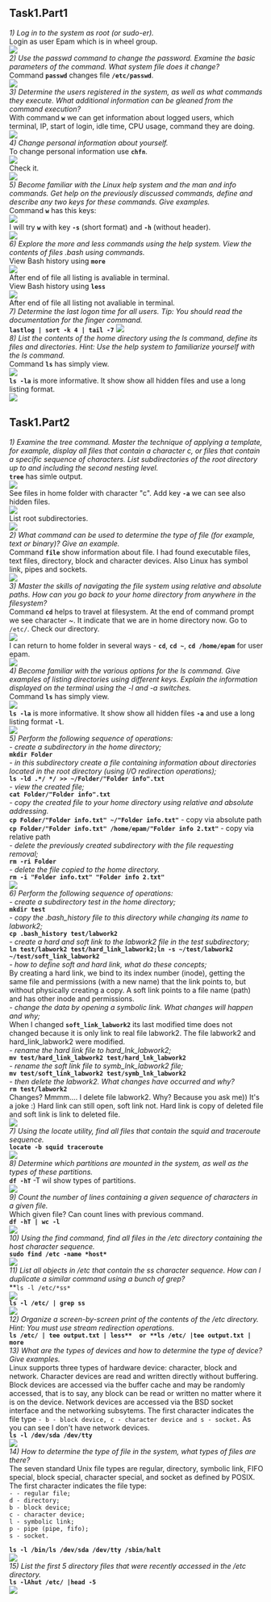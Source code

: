 ## Task1.Part1

*1) Log in to the system as root (or sudo-er).*  
Login as user Epam which is in wheel group.  
<img src="images/1.jpg">  
*2) Use the passwd command to change the password. Examine the basic parameters of the command. What system file does it change?*  
Command **`passwd`** changes file **`/etc/passwd`**.  
<img src="images/2.jpg">  
*3) Determine the users registered in the system, as well as  what commands they execute. What additional information can be gleaned from the command execution?*  
With command **`w`** we can get information about logged users, which terminal, IP, start of login, idle time, CPU usage, command they are doing.  
<img src="images/3.jpg">  
*4) Change personal information about yourself.*  
To change personal information use **`chfn`**.  
<img src="images/4.jpg">  
Check it.  
<img src="images/4.1.jpg">  
*5) Become familiar with the Linux help system and the man and info commands. Get help on the previously discussed commands, define and describe any two keys for these commands. Give examples.*  
Command **`w`** has this keys:  
<img src="images/5.jpg">  
I will try **`w`** with key **`-s`** (short format) and **`-h`** (without header).  
<img src="images/5.1.jpg">  
*6) Explore the more and less commands using the help system. View the contents of files .bash using commands.*  
View Bash history using **`more`**  
<img src="images/6.jpg">  
After end of file all listing is avaliable in terminal.  
View Bash history using **`less`**  
<img src="images/6.1.jpg">  
After end of file all listing not avaliable in terminal.  
*7) Determine the last logon time for all users.  Tip: You should read the documentation for the finger command.*  
**`lastlog | sort -k 4 | tail -7`**
<img src="images/7.jpg">  
*8) List the contents of the home directory using the ls command, define its files and directories. Hint: Use the help system to familiarize yourself with the ls command.*  
Command **`ls`** has simply view.  
<img src="images/8.jpg">  
**`ls -la`** is more informative. It show show all hidden files and  use a long listing format.  
<img src="images/8.1.jpg">  
## Task1.Part2
*1) Examine the  tree  command. Master the technique of applying a template, for example, display all files that contain a character  c, or files that contain a specific sequence of characters. List subdirectories of the root directory up to and including the second nesting level.*  
**`tree`** has simle output.  
<img src="images/9.jpg">  
See files in home folder with character "c". Add key **`-a`** we can see also hidden files.  
<img src="images/9.1.jpg">  
List root subdirectories.  
<img src="images/9.2.jpg">  
*2) What command can be used to determine the type of file (for example, text or binary)? Give an example.*  
Command **`file`** show information about file. I had found executable files, text files, directory, block and character devices. Also Linux has symbol link, pipes and sockets.  
<img src="images/10.jpg">  
*3) Master the skills of navigating the file system using relative and absolute paths. How can you go back to your home directory from anywhere in the filesystem?*  
Command **`cd`** helps to travel at filesystem. At the end of command prompt we see character ~. It indicate that we are in home directory now. Go to `/etc/`. Check our directory.  
<img src="images/11.jpg">  
I can return to home folder in several ways - **`cd`**, **`cd ~`**, **`cd /home/epam`** for user epam.  
<img src="images/11.1.jpg">  
*4) Become familiar with the various options for the ls command. Give examples of listing directories using different keys. Explain the information displayed on the terminal using the -l and -a switches.*  
Command **`ls`** has simply view.  
<img src="images/8.jpg">  
**`ls -la`** is more informative. It show show all hidden files **`-a`** and  use a long listing format **`-l`**.  
<img src="images/8.1.jpg">  
*5) Perform the following sequence of operations:*  
*- create a subdirectory in the home directory;*  
**`mkdir Folder`**  
*-  in this subdirectory create a file containing information about directories located in the root directory (using I/O redirection operations);*  
**`ls -ld .*/ */ >> ~/Folder/"Folder info".txt`**  
*- view the created file;*  
**`cat Folder/"Folder info".txt`**  
*-  copy the created file to your home directory using relative and absolute addressing.*  
**`cp Folder/"Folder info.txt" ~/"Folder info.txt"`** - copy via absolute path  
**`cp Folder/"Folder info.txt" /home/epam/"Folder info 2.txt"`** - copy via relative path  
*- delete the previously created subdirectory with the file requesting removal;*  
**`rm -ri Folder`**  
*- delete the file copied to the home directory.*  
**`rm -i "Folder info.txt" "Folder info 2.txt"`**  
<img src="images/12.jpg">  
*6) Perform the following sequence of operations:*   
*- create a subdirectory test in the home directory;*  
**`mkdir test`**  
*-  copy the  .bash_history  file to this directory while changing its name to labwork2;*  
**`cp .bash_history test/labwork2`**  
*- create a hard and soft link to the labwork2 file in the test subdirectory;*  
**`ln test/labwork2 test/hard_link_labwork2;ln -s ~/test/labwork2 ~/test/soft_link_labwork2`**  
*- how to define soft and hard link, what do these concepts;*  
By creating a hard link, we bind to its index number (inode), getting the same file and permissions (with a new name) that the link points to, but without physically creating a copy. A soft link points to a file name (path) and has other inode and permissions.  
*- change the data by opening a symbolic link. What changes will happen and why;*  
When I changed **`soft_link_labwork2`** its last modified time does not changed because it is only link to real file labwork2. The file labwork2 and hard_link_labwork2 were modified.  
*- rename the hard link file to hard_lnk_labwork2;*  
**`mv test/hard_link_labwork2 test/hard_lnk_labwork2`**  
*- rename the soft link file to symb_lnk_labwork2 file;*  
**`mv test/soft_link_labwork2 test/symb_lnk_labwork2`**  
*- then delete the labwork2. What changes have occurred and why?*  
**`rm test/labwork2`**  
Changes? Mmmm.... I delete file labwork2. Why? Because you ask me)) It's a joke :)  Hard link can still open, soft link not. Hard link is copy of deleted file and soft link is link to deleted file.  
 <img src="images/13.jpg">  
*7) Using the locate utility, find all files that contain the squid and traceroute sequence.*  
**`locate -b squid traceroute`**  
 <img src="images/14.jpg">  
*8) Determine which partitions are mounted in the system, as well as the types of these partitions.*  
**`df -hT`** -T wil show types of partitions.  
 <img src="images/15.jpg">  
*9) Count the number of lines containing a given sequence of characters in a given file.*  
Which given file? Can count lines with previous command.  
**`df -hT | wc -l`**  
 <img src="images/16.jpg">  
*10) Using the find command, find all files in the /etc directory containing the host character sequence.*  
**`sudo find /etc -name *host*`**  
<img src="images/17.jpg">  
*11) List all objects in /etc that contain the ss character sequence. How can I  duplicate a similar command using a bunch of grep?*  
**`ls -l /etc/*ss*`  
<img src="images/18.jpg">  
**`ls -l /etc/ | grep ss`**  
<img src="images/19.jpg">  
*12) Organize a screen-by-screen print of the contents of the /etc directory. Hint:  You must use stream redirection operations.*  
**`ls /etc/ | tee output.txt | less**  or **ls /etc/ |tee output.txt | more`**  
*13) What are the types of devices and how to determine the type of device? Give examples.*  
 Linux supports three types of hardware device: character, block and network. Character devices are read and written directly without buffering. Block devices are accessed via the buffer cache and may be randomly accessed, that is to say, any block can be read or written no matter where it is on the device. Network devices are accessed via the BSD socket interface and the networking subsytems. The first character indicates the file type `- b - block device, c - character device and s - socket.` As you can see I don't have network devices.  
 **`ls -l /dev/sda /dev/tty`**  
 <img src="images/21.jpg">  
*14) How to determine the type of file in the system, what types of files are there?*  
The seven standard Unix file types are regular, directory, symbolic link, FIFO special, block special, character special, and socket as defined by POSIX.  
The first character indicates the file type:  
`- - regular file;`  
`d - directory;`  
`b - block device;`  
`c - character device;`  
`l - symbolic link;`  
`p - pipe (pipe, fifo);`  
`s - socket.`  

**`ls -l /bin/ls /dev/sda /dev/tty /sbin/halt`**  
<img src="images/20.jpg">  
*15) List the first 5 directory files that were recently accessed in the /etc directory.*  
**`ls -lAhut /etc/ |head -5`**   
<img src="images/22.jpg">  